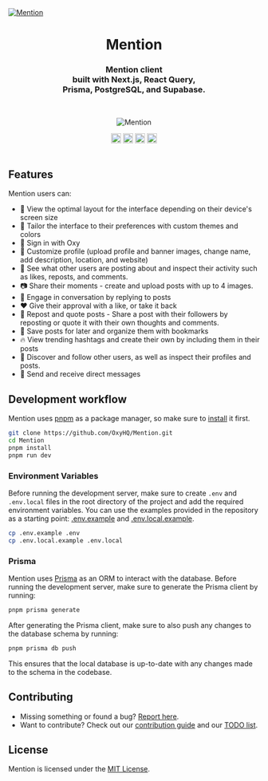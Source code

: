 <a href="https://mention.earth/" target="_blank" rel="noopener">
  <picture>
    <source media="(prefers-color-scheme: dark)" srcset="" />
    <img alt="Mention" src="" />
  </picture>
</a>

<div align="center">
  <h1>Mention</h1>
  <h3>Mention client<br />built with Next.js, React Query,<br /> Prisma, PostgreSQL, and Supabase.</h3>
  
  <br />
  <figure>
    <img src="https://raw.githubusercontent.com/OxyHQ/Mention/main/public/MentionBanner.png" alt="Mention" />
  </figure>
</div>

<div align="center">
  <img src="https://img.shields.io/github/stars/OxyHQ/Mention?style=flat" height="20">
  <img src="https://img.shields.io/github/commit-activity/m/OxyHQ/Mention" height="20">
  <img src="https://img.shields.io/github/deployments/OxyHQ/Mention/Production?label=vercel&logo=vercel&logoColor=white" height="20">
  <a href="https://twitter.com/OxyHQ?ref_src=twsrc%5Etfw" target="_blank"><img src="https://img.shields.io/twitter/follow/OxyHQ?style=social" height="20"></a>
</div>

<br />

## Features

Mention users can:

- 📱 View the optimal layout for the interface depending on their device's screen size
- 🎨 Tailor the interface to their preferences with custom themes and colors
- 🔑 Sign in with Oxy
- 🎨 Customize profile (upload profile and banner images, change name, add description, location, and website)
- 👀 See what other users are posting about and inspect their activity such as likes, reposts, and comments.
- 📷 Share their moments - create and upload posts with up to 4 images.
- 💬 Engage in conversation by replying to posts
- ❤️ Give their approval with a like, or take it back
- 🔄 Repost and quote posts - Share a post with their followers by reposting or quote it with their own thoughts and comments.
- 🔖 Save posts for later and organize them with bookmarks
- 🔥 View trending hashtags and create their own by including them in their posts
- 👥 Discover and follow other users, as well as inspect their profiles and posts.
- 📩 Send and receive direct messages

## Development workflow

Mention uses [pnpm](https://pnpm.io/) as a package manager, so make sure to [install](https://pnpm.io/installation) it first.

```bash
git clone https://github.com/OxyHQ/Mention.git
cd Mention
pnpm install
pnpm run dev
```

### Environment Variables

Before running the development server, make sure to create `.env` and `.env.local` files in the root directory of the project and add the required environment variables. You can use the examples provided in the repository as a starting point: [.env.example](https://github.com/OxyHQ/Mention/blob/main/.env.axample) and [.env.local.example](https://github.com/OxyHQ/Mention/blob/main/.env.local.example).

```bash
cp .env.example .env
cp .env.local.example .env.local
```

### Prisma

Mention uses [Prisma](https://www.prisma.io/) as an ORM to interact with the database. Before running the development server, make sure to generate the Prisma client by running:

```bash
pnpm prisma generate
```

After generating the Prisma client, make sure to also push any changes to the database schema by running:

```bash
pnpm prisma db push
```

This ensures that the local database is up-to-date with any changes made to the schema in the codebase.

## Contributing

- Missing something or found a bug? [Report here](https://github.com/OxyHQ/Mention/issues).
- Want to contribute? Check out our [contribution guide](https://github.com/OxyHQ/Mention/blob/main/CONTRIBUTING.md) and our [TODO list](https://github.com/OxyHQ/Mention/blob/main/TODO.md).

## License

Mention is licensed under the [MIT License](https://github.com/OxyHQ/Mention/blob/main/LICENSE.md).
